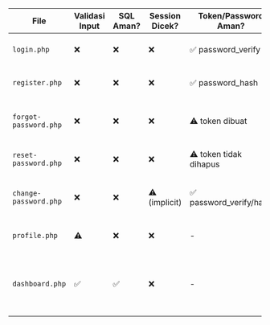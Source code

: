 | **File**              | **Validasi Input** | **SQL Aman?** | **Session Dicek?** | **Token/Password Aman?** | **Output Aman?** | **Catatan**                         |
| --------------------- | ------------------ | ------------- | ------------------ | ------------------------ | ---------------- | ----------------------------------- |
| `login.php`           | ❌                  | ❌             | ❌                  | ✅ password\_verify       | ⚠️               | Brute-force rentan                  |
| `register.php`        | ❌                  | ❌             | ❌                  | ✅ password\_hash         | ✅                | Email tidak dicek                   |
| `forgot-password.php` | ❌                  | ❌             | ❌                  | ⚠️ token dibuat          | ✅                | Tidak ada expired token             |
| `reset-password.php`  | ❌                  | ❌             | ❌                  | ⚠️ token tidak dihapus   | ✅                | Confirm password tidak ada          |
| `change-password.php` | ❌                  | ❌             | ⚠️ (implicit)      | ✅ password\_verify/hash  | ✅                | Tidak validasi password baru        |
| `profile.php`         | ⚠️                 | ❌             | ❌                  | -                        | ❌                | Tidak ada sanitasi                  |
| `dashboard.php`       | ✅                  | ✅             | ❌                  | -                        | ❌                | Tidak ada redirect jika belum login |
